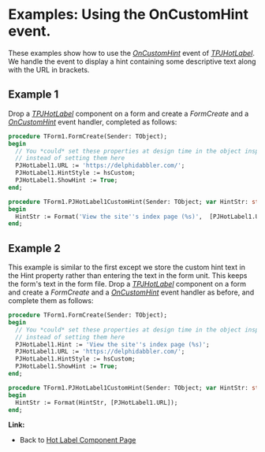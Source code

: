 # Examples: Using the OnCustomHint event. #

These examples show how to use the _[OnCustomHint](../API/TPJHotLabel-OnCustomHint.md)_ event of _[TPJHotLabel](../API/TPJHotLabel.md)_. We handle the event to display a hint containing some descriptive text along with the URL in brackets.

## Example 1 ##

Drop a _[TPJHotLabel](../API/TPJHotLabel.md)_ component on a form and create a _FormCreate_ and a _[OnCustomHint](../API/TPJHotLabel-OnCustomHint.md)_ event handler, completed as follows:

```pascal
procedure TForm1.FormCreate(Sender: TObject);
begin
  // You *could* set these properties at design time in the object inspector
  // instead of setting them here
  PJHotLabel1.URL := 'https://delphidabbler.com/';
  PJHotLabel1.HintStyle := hsCustom;
  PJHotLabel1.ShowHint := True;
end;

procedure TForm1.PJHotLabel1CustomHint(Sender: TObject; var HintStr: string);
begin
  HintStr := Format('View the site''s index page (%s)',  [PJHotLabel1.URL]);
end;
```

## Example 2 ##

This example is similar to the first except we store the custom hint text in the Hint property rather than entering the text in the form unit. This keeps the form's text in the form file. Drop a _[TPJHotLabel](../API/TPJHotLabel.md)_ component on a form and create a _FormCreate_ and a _[OnCustomHint](../API/TPJHotLabel-OnCustomHint.md)_ event handler as before, and complete them as follows:

```pascal
procedure TForm1.FormCreate(Sender: TObject);
begin
  // You *could* set these properties at design time in the object inspector
  // instead of setting them here
  PJHotLabel1.Hint := 'View the site''s index page (%s)';
  PJHotLabel1.URL := 'https://delphidabbler.com/';
  PJHotLabel1.HintStyle := hsCustom;
  PJHotLabel1.ShowHint := True;
end;

procedure TForm1.PJHotLabel1CustomHint(Sender: TObject; var HintStr: string);
begin
  HintStr := Format(HintStr, [PJHotLabel1.URL]);
end;
```

**Link:**

  * Back to [Hot Label Component Page](../../index.md)